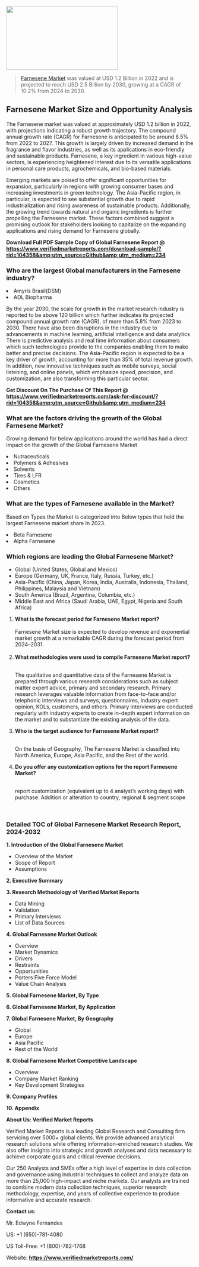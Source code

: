 <img src="https://ffe5etoiles.com/wp-content/uploads/2024/12/MST1-300x171.png" alt="" width="300" height="171" class="alignnone size-medium wp-image-20088" /><blockquote><p><p><a href="https://www.verifiedmarketreports.com/download-sample/?rid=104358&utm_source=Github&utm_medium=234" target="_blank">Farnesene Market</a> was valued at USD 1.2 Billion in 2022 and is projected to reach USD 2.5 Billion by 2030, growing at a CAGR of 10.2% from 2024 to 2030.</p></blockquote><p><h2>Farnesene Market Size and Opportunity Analysis</h2><p>The Farnesene market was valued at approximately USD 1.2 billion in 2022, with projections indicating a robust growth trajectory. The compound annual growth rate (CAGR) for Farnesene is anticipated to be around 8.5% from 2022 to 2027. This growth is largely driven by increased demand in the fragrance and flavor industries, as well as its applications in eco-friendly and sustainable products. Farnesene, a key ingredient in various high-value sectors, is experiencing heightened interest due to its versatile applications in personal care products, agrochemicals, and bio-based materials.</p><p>Emerging markets are poised to offer significant opportunities for expansion, particularly in regions with growing consumer bases and increasing investments in green technology. The Asia-Pacific region, in particular, is expected to see substantial growth due to rapid industrialization and rising awareness of sustainable products. Additionally, the growing trend towards natural and organic ingredients is further propelling the Farnesene market. These factors combined suggest a promising outlook for stakeholders looking to capitalize on the expanding applications and rising demand for Farnesene globally.</p></p><p class=""><strong>Download Full PDF Sample Copy of Global Farnesene Report @ <a href="https://www.verifiedmarketreports.com/download-sample/?rid=104358&amp;utm_source=Github&amp;utm_medium=234" target="_blank">https://www.verifiedmarketreports.com/download-sample/?rid=104358&amp;utm_source=Github&amp;utm_medium=234</a></strong></p><h3 id="" class="">Who are the largest Global manufacturers in the Farnesene industry?</h3><p><li>Amyris Brasil(DSM)</li><li> ADL Biopharma</li></p><div class=""><div class="" dir="" data-message-author-role="" data-message-id="" data-message-model-slug=""><div class=""><div class=""><div class=""><div class="" dir="" data-message-author-role="" data-message-id="" data-message-model-slug=""><div class=""><div class=""><p>By the year 2030, the scale for growth in the market research industry is reported to be above 120 billion which further indicates its projected compound annual growth rate (CAGR), of more than 5.8% from 2023 to 2030. There have also been disruptions in the industry due to advancements in machine learning, artificial intelligence and data analytics There is predictive analysis and real time information about consumers which such technologies provide to the companies enabling them to make better and precise decisions. The Asia-Pacific region is expected to be a key driver of growth, accounting for more than 35% of total revenue growth. In addition, new innovative techniques such as mobile surveys, social listening, and online panels, which emphasize speed, precision, and customization, are also transforming this particular sector.</p><p><strong>Get Discount On The Purchase Of This Report @&nbsp; <a href="https://www.verifiedmarketreports.com/ask-for-discount/?rid=104358&amp;utm_source=Github&amp;utm_medium=234" target="_blank">https://www.verifiedmarketreports.com/ask-for-discount/?rid=104358&amp;utm_source=Github&amp;utm_medium=234</a></strong></p></div></div></div></div></div></div></div></div><h3 id="" class="">What are the factors driving the growth of the Global Farnesene Market?</h3><p id="" class="">Growing demand for below applications around the world has had a direct impact on the growth of the Global Farnesene Market</p><p id="" class=""><li>Nutraceuticals</li><li> Polymers & Adhesives</li><li> Solvents</li><li> Tires & LFR</li><li> Cosmetics</li><li> Others</li></p><h3 id="" class="">What are the types of Farnesene available in the Market?</h3><p id="" class="">Based on Types the Market is categorized into Below types that held the largest Farnesene market share In 2023.</p><p id="" class=""><li>Beta Farnesene</li><li> Alpha Farnesene</li></p><h3 id="" class="">Which regions are leading the Global Farnesene Market?</h3><ul><li>Global (United States, Global and Mexico)</li><li>Europe (Germany, UK, France, Italy, Russia, Turkey, etc.)</li><li>Asia-Pacific (China, Japan, Korea, India, Australia, Indonesia, Thailand, Philippines, Malaysia and Vietnam)</li><li>South America (Brazil, Argentina, Columbia, etc.)</li><li>Middle East and Africa (Saudi Arabia, UAE, Egypt, Nigeria and South Africa)</li></ul><p><ol><li><strong>What is the forecast period for Farnesene Market report?<br /></strong><br /><span data-sheets-root="1" data-sheets-value="{&quot;1&quot;:2,&quot;2&quot;:&quot;XXXX size is expected to develop revenue and exponential market growth at a remarkable CAGR during the forecast period from 2024&ndash;2030.&quot;}" data-sheets-userformat="{&quot;2&quot;:12674,&quot;4&quot;:{&quot;1&quot;:2,&quot;2&quot;:16776960},&quot;10&quot;:2,&quot;11&quot;:0,&quot;15&quot;:&quot;Arial&quot;,&quot;16&quot;:12}">Farnesene Market size is expected to develop revenue and exponential market growth at a remarkable CAGR during the forecast period from 2024&ndash;2031.</span><br /><br /></li><li><strong>What methodologies were used to compile Farnesene Market report?<br /><br /></strong><p>The qualitative and quantitative data of the&nbsp;Farnesene Market is prepared through various research considerations such as subject matter expert advice, primary and secondary research. Primary research leverages valuable information from face-to-face and/or telephonic interviews and surveys, questionnaires, industry expert opinion, KOLs, customers, and others. Primary interviews are conducted regularly with industry experts to create in-depth expert information on the market and to substantiate the existing analysis of the data.&nbsp;</p></li><li><strong>Who is the target audience for Farnesene Market report?<br /><br /></strong><p>On the basis of Geography, The&nbsp;Farnesene Market is classified into North America, Europe, Asia Pacific, and the Rest of the world.</p></li><li><strong>Do you offer any customization options for the report Farnesene Market?<br /><br /></strong><p>report customization (equivalent up to 4 analyst&rsquo;s working days) with purchase. Addition or alteration to country, regional &amp; segment scope</p><p>&nbsp;</p></li></ol></p><h3 id="" class="">Detailed TOC of Global Farnesene Market Research Report, 2024-2032</h3><p id="" class=""><strong>1. Introduction of the Global Farnesene Market</strong></p><ul><li>Overview of the Market</li><li>Scope of Report</li><li>Assumptions</li></ul><p id="" class=""><strong>2. Executive Summary</strong></p><p id="" class=""><strong>3. Research Methodology of&nbsp;Verified Market Reports</strong></p><ul><li>Data Mining</li><li>Validation</li><li>Primary Interviews</li><li>List of Data Sources</li></ul><p id="" class=""><strong>4. Global Farnesene Market Outlook</strong></p><ul><li>Overview</li><li>Market Dynamics</li><li>Drivers</li><li>Restraints</li><li>Opportunities</li><li>Porters Five Force Model</li><li>Value Chain Analysis</li></ul><p id="" class=""><strong>5. Global Farnesene Market, By&nbsp;Type</strong></p><p id="" class=""><strong>6. Global Farnesene Market, By Application</strong></p><p id="" class=""><strong>7. Global Farnesene Market, By Geography</strong></p><ul><li>Global</li><li>Europe</li><li>Asia Pacific</li><li>Rest of the World</li></ul><p id="" class=""><strong>8. Global Farnesene Market Competitive Landscape</strong></p><ul><li>Overview</li><li>Company Market Ranking</li><li>Key Development Strategies</li></ul><p id="" class=""><strong>9. Company Profiles</strong></p><p id="" class=""><strong>10. Appendix</strong></p><p id="" class=""><strong>About Us: Verified Market Reports</strong></p><p id="" class="">Verified Market Reports is a leading Global Research and Consulting firm servicing over 5000+ global clients. We provide advanced analytical research solutions while offering information-enriched research studies. We also offer insights into strategic and growth analyses and data necessary to achieve corporate goals and critical revenue decisions.</p><p id="" class="">Our 250 Analysts and SMEs offer a high level of expertise in data collection and governance using industrial techniques to collect and analyze data on more than 25,000 high-impact and niche markets. Our analysts are trained to combine modern data collection techniques, superior research methodology, expertise, and years of collective experience to produce informative and accurate research.</p><p id="" class=""><strong>Contact us:</strong></p><p id="" class="">Mr. Edwyne Fernandes</p><p id="" class="">US: +1 (650)-781-4080</p><p id="" class="">US Toll-Free: +1 (800)-782-1768</p><p id="" class="">Website: <a target="" data-test-app-aware-link=""><strong>https://www.verifiedmarketreports.com/</strong></a></p>
